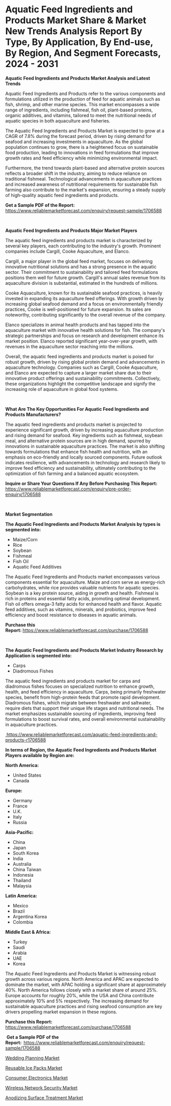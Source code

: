 <p><h1>Aquatic Feed Ingredients and Products Market Share & Market New Trends Analysis Report By Type, By Application, By End-use, By Region, And Segment Forecasts, 2024 - 2031</h1></p><p><strong>Aquatic Feed Ingredients and Products Market Analysis and Latest Trends</strong></p>
<p><p>Aquatic Feed Ingredients and Products refer to the various components and formulations utilized in the production of feed for aquatic animals such as fish, shrimp, and other marine species. This market encompasses a wide range of ingredients, including fishmeal, fish oil, plant-based proteins, organic additives, and vitamins, tailored to meet the nutritional needs of aquatic species in both aquaculture and fisheries.</p><p>The Aquatic Feed Ingredients and Products Market is expected to grow at a CAGR of 7.8% during the forecast period, driven by rising demand for seafood and increasing investments in aquaculture. As the global population continues to grow, there is a heightened focus on sustainable food production, leading to innovations in feed formulations that improve growth rates and feed efficiency while minimizing environmental impact. </p><p>Furthermore, the trend towards plant-based and alternative protein sources reflects a broader shift in the industry, aiming to reduce reliance on traditional fishmeal. Technological advancements in aquaculture practices and increased awareness of nutritional requirements for sustainable fish farming also contribute to the market's expansion, ensuring a steady supply of high-quality aquatic feed ingredients and products.</p></p>
<p><strong>Get a Sample PDF of the Report:&nbsp;</strong> <a href="https://www.reliablemarketforecast.com/enquiry/request-sample/1706588?utm_campaign=1130&utm_medium=2&utm_source=Github&utm_content=ia&utm_term=15112024&utm_id=aquatic-feed-ingredients-and-products">https://www.reliablemarketforecast.com/enquiry/request-sample/1706588</a></p>
<p>&nbsp;</p>
<p><strong>Aquatic Feed Ingredients and Products Major Market Players</strong></p>
<p><p>The aquatic feed ingredients and products market is characterized by several key players, each contributing to the industry's growth. Prominent companies include Cargill, Cooke Aquaculture, and Elanco.</p><p>Cargill, a major player in the global feed market, focuses on delivering innovative nutritional solutions and has a strong presence in the aquatic sector. Their commitment to sustainability and tailored feed formulations positions them well for future growth. Cargill's annual sales revenue from its aquaculture division is substantial, estimated in the hundreds of millions.</p><p>Cooke Aquaculture, known for its sustainable seafood practices, is heavily invested in expanding its aquaculture feed offerings. With growth driven by increasing global seafood demand and a focus on environmentally friendly practices, Cooke is well-positioned for future expansion. Its sales are noteworthy, contributing significantly to the overall revenue of the company.</p><p>Elanco specializes in animal health products and has tapped into the aquaculture market with innovative health solutions for fish. The company's strategic partnerships and focus on research and development enhance its market position. Elanco reported significant year-over-year growth, with revenues in the aquaculture sector reaching into the millions.</p><p>Overall, the aquatic feed ingredients and products market is poised for robust growth, driven by rising global protein demand and advancements in aquaculture technology. Companies such as Cargill, Cooke Aquaculture, and Elanco are expected to capture a larger market share due to their innovative product offerings and sustainability commitments. Collectively, these organizations highlight the competitive landscape and signify the increasing role of aquaculture in global food systems.</p></p>
<p>&nbsp;</p>
<p><strong>What Are The Key Opportunities For Aquatic Feed Ingredients and Products Manufacturers?</strong></p>
<p><p>The aquatic feed ingredients and products market is projected to experience significant growth, driven by increasing aquaculture production and rising demand for seafood. Key ingredients such as fishmeal, soybean meal, and alternative protein sources are in high demand, spurred by innovations in sustainable aquaculture practices. The market is also shifting towards formulations that enhance fish health and nutrition, with an emphasis on eco-friendly and locally sourced components. Future outlook indicates resilience, with advancements in technology and research likely to improve feed efficiency and sustainability, ultimately contributing to the optimization of fish farming and a balanced aquatic ecosystem.</p></p>
<p><strong>Inquire or Share Your Questions If Any Before Purchasing This Report:</strong> <a href="https://www.reliablemarketforecast.com/enquiry/pre-order-enquiry/1706588?utm_campaign=1130&utm_medium=2&utm_source=Github&utm_content=ia&utm_term=15112024&utm_id=aquatic-feed-ingredients-and-products">https://www.reliablemarketforecast.com/enquiry/pre-order-enquiry/1706588</a></p>
<p>&nbsp;</p>
<p><strong>Market Segmentation</strong></p>
<p><strong>The Aquatic Feed Ingredients and Products Market Analysis by types is segmented into:</strong></p>
<p><ul><li>Maize/Corn</li><li>Rice</li><li>Soybean</li><li>Fishmeal</li><li>Fish Oil</li><li>Aquatic Feed Additives</li></ul></p>
<p><p>The Aquatic Feed Ingredients and Products market encompasses various components essential for aquaculture. Maize and corn serve as energy-rich carbohydrates, while rice provides valuable nutrients for aquatic species. Soybean is a key protein source, aiding in growth and health. Fishmeal is rich in proteins and essential fatty acids, promoting optimal development. Fish oil offers omega-3 fatty acids for enhanced health and flavor. Aquatic feed additives, such as vitamins, minerals, and probiotics, improve feed efficiency and boost resistance to diseases in aquatic animals.</p></p>
<p><strong>Purchase this Report:&nbsp;</strong><a href="https://www.reliablemarketforecast.com/purchase/1706588?utm_campaign=1130&utm_medium=2&utm_source=Github&utm_content=ia&utm_term=15112024&utm_id=aquatic-feed-ingredients-and-products">https://www.reliablemarketforecast.com/purchase/1706588</a></p>
<p>&nbsp;</p>
<p><strong>The Aquatic Feed Ingredients and Products Market Industry Research by Application is segmented into:</strong></p>
<p><ul><li>Carps</li><li>Diadromous Fishes</li></ul></p>
<p><p>The aquatic feed ingredients and products market for carps and diadromous fishes focuses on specialized nutrition to enhance growth, health, and feed efficiency in aquaculture. Carps, being primarily freshwater species, benefit from high-protein feeds that promote rapid development. Diadromous fishes, which migrate between freshwater and saltwater, require diets that support their unique life stages and nutritional needs. The market emphasizes sustainable sourcing of ingredients, improving feed formulations to boost survival rates, and overall environmental sustainability in aquaculture practices.</p></p>
<p><a href="https://www.reliablemarketforecast.com/aquatic-feed-ingredients-and-products-r1706588?utm_campaign=1130&utm_medium=2&utm_source=Github&utm_content=ia&utm_term=15112024&utm_id=aquatic-feed-ingredients-and-products">&nbsp;https://www.reliablemarketforecast.com/aquatic-feed-ingredients-and-products-r1706588</a></p>
<p><strong>In terms of Region, the Aquatic Feed Ingredients and Products Market Players available by Region are:</strong></p>
<p>
    <p> <strong> North America: </strong>
        <ul>
            <li>United States</li>
            <li>Canada</li>
        </ul>
        </p> 
    <p> <strong> Europe: </strong>
        <ul>
            <li>Germany</li>
            <li>France</li>
            <li>U.K.</li>
            <li>Italy</li>
            <li>Russia</li>
        </ul>
        </p> 
    <p> <strong> Asia-Pacific: </strong>
        <ul>
            <li>China</li>
            <li>Japan</li>
            <li>South Korea</li>
            <li>India</li>
            <li>Australia</li>
            <li>China Taiwan</li>
            <li>Indonesia</li>
            <li>Thailand</li>
            <li>Malaysia</li>
        </ul>
        </p> 
    <p> <strong> Latin America: </strong>
        <ul>
            <li>Mexico</li>
            <li>Brazil</li>
            <li>Argentina Korea</li>
            <li>Colombia</li>
        </ul>
        </p> 
    <p> <strong> Middle East & Africa: </strong>
        <ul>
            <li>Turkey</li>
            <li>Saudi</li>
            <li>Arabia</li>
            <li>UAE</li>
            <li>Korea</li>
        </ul>
    </p>
    </p>
<p><p>The Aquatic Feed Ingredients and Products Market is witnessing robust growth across various regions. North America and APAC are expected to dominate the market, with APAC holding a significant share at approximately 40%. North America follows closely with a market share of around 25%. Europe accounts for roughly 20%, while the USA and China contribute approximately 10% and 5% respectively. The increasing demand for sustainable aquaculture practices and rising seafood consumption are key drivers propelling market expansion in these regions.</p></p>
<p><strong>Purchase this Report: </strong><a href="https://www.reliablemarketforecast.com/purchase/1706588?utm_campaign=1130&utm_medium=2&utm_source=Github&utm_content=ia&utm_term=15112024&utm_id=aquatic-feed-ingredients-and-products">https://www.reliablemarketforecast.com/purchase/1706588</a></p>
<p>&nbsp;<strong>Get a Sample PDF of the Report:&nbsp;&nbsp;</strong><a href="https://www.reliablemarketforecast.com/enquiry/request-sample/1706588?utm_campaign=1130&utm_medium=2&utm_source=Github&utm_content=ia&utm_term=15112024&utm_id=aquatic-feed-ingredients-and-products">https://www.reliablemarketforecast.com/enquiry/request-sample/1706588</a></p>
<p><strong></strong></p>
<p><p><a href="https://issuu.com/reportprime-2/docs/wedding-planning-market-size-2030.p_d22524d7058c13?utm_campaign=1130&utm_medium=2&utm_source=Github&utm_content=ia&utm_term=15112024&utm_id=aquatic-feed-ingredients-and-products">Wedding Planning Market</a></p><p><a href="https://www.linkedin.com/pulse/investment-opportunities-reusable-ice-packs-sector-risk-utdtc?utm_campaign=1130&utm_medium=2&utm_source=Github&utm_content=ia&utm_term=15112024&utm_id=aquatic-feed-ingredients-and-products">Reusable Ice Packs Market</a></p><p><a href="https://www.linkedin.com/pulse/navigating-global-consumer-electronics-market-landscape-trends-jb0xe?utm_campaign=1130&utm_medium=2&utm_source=Github&utm_content=ia&utm_term=15112024&utm_id=aquatic-feed-ingredients-and-products">Consumer Electronics Market</a></p><p><a href="https://issuu.com/reportprime-2/docs/wireless-network-security-market-si_caa119dd6753d7?utm_campaign=1130&utm_medium=2&utm_source=Github&utm_content=ia&utm_term=15112024&utm_id=aquatic-feed-ingredients-and-products">Wireless Network Security Market</a></p><p><a href="https://www.linkedin.com/pulse/exploring-anodizing-surface-treatment-market-strategic-insights-eezze?utm_campaign=1130&utm_medium=2&utm_source=Github&utm_content=ia&utm_term=15112024&utm_id=aquatic-feed-ingredients-and-products">Anodizing Surface Treatment Market</a></p></p>